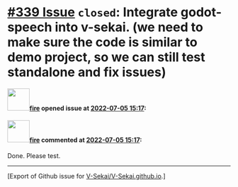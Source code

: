 # [\#339 Issue](https://github.com/V-Sekai/V-Sekai.github.io/issues/339) `closed`: Integrate godot-speech into v-sekai. (we need to make sure the code is similar to demo project, so we can still test standalone and fix issues)

#### <img src="https://avatars.githubusercontent.com/u/32321?u=c2e06a3d2b49a467aa907e54aa259516440267cc&v=4" width="50">[fire](https://github.com/fire) opened issue at [2022-07-05 15:17](https://github.com/V-Sekai/V-Sekai.github.io/issues/339):



#### <img src="https://avatars.githubusercontent.com/u/32321?u=c2e06a3d2b49a467aa907e54aa259516440267cc&v=4" width="50">[fire](https://github.com/fire) commented at [2022-07-05 15:17](https://github.com/V-Sekai/V-Sekai.github.io/issues/339#issuecomment-1175182390):

Done. Please test.


-------------------------------------------------------------------------------



[Export of Github issue for [V-Sekai/V-Sekai.github.io](https://github.com/V-Sekai/V-Sekai.github.io).]
